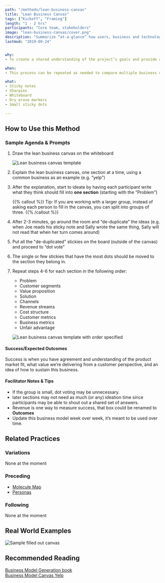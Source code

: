```yaml
---
path: "/methods/lean-business-canvas"
title: "Lean Business Canvas"
tags: ["Kickoff", "Framing"]
length: "1 - 2 hrs"
participants: "Core team, stakeholders"
image: "lean-business-canvas/cover.png"
description: "Summarize “at-a-glance” how users, business and technology meet to create a business opportunity."
lastmod: "2019-09-24"


why:
- To create a shared understanding of the project’s goals and provide a basis for validation. This method can be done for an existing business model to identify opportunities or for a future business model to get a holistic view of the potential solution.

when:
- This process can be repeated as needed to compare multiple business models and create a shared understanding of the project’s goals. This can be done at Kickoff to provide a basis for validation. Or toward the end of a D&F to summarize learnings.

what:
- Sticky notes
- Sharpies
- Whiteboard
- Dry erase markers
- Small sticky dots

---
```

## How to Use this Method
### Sample Agenda & Prompts
1. Draw the lean business canvas on the whiteboard

   ![Lean business canvas template](/images/practices/lean-business-canvas/step-1.png)

1. Explain the lean business canvas, one section at a time, using a common business as an example (e.g. “yelp”)

1. After the explanation, start to ideate by having each participant write what they think should fill into **one section** (starting with the “Problem”)

   {{% callout %}}
   Tip: If you are working with a larger group, instead of asking each person to fill in the canvas, you can split into groups of three.
   {{% /callout %}}
1. After 2-3 minutes, go around the room and “de-duplicate” the ideas (e.g. when Joe reads his sticky note and Sally wrote the same thing, Sally will not read that when her turn comes around)

1. Put all the "de-duplicated" stickies on the board (outside of the canvas) and proceed to “dot vote”

1. The single or few stickies that have the most dots should be moved to the section they belong in.

1. Repeat steps 4-6 for each section in the following order:
   - Problem
   - Customer segments
   - Value proposition
   - Solution
   - Channels
   - Revenue streams
   - Cost structure
   - Customer metrics
   - Business metrics
   - Unfair advantage

   ![Lean business canvas template with order specified](/images/practices/lean-business-canvas/step-7.png)

#### Success/Expected Outcomes
Success is when you have agreement and understanding of the product market fit, what value we’re delivering from a customer perspective, and an idea of how to sustain this business.

#### Facilitator Notes & Tips

- If the group is small, dot voting may be unnecessary.
- later sections may not need as much (or any) ideation time since participants may be able to shout out a shared set of answers.
- Revenue is one way to measure success, that box could be renamed to **Outcomes**
- Update this business model week over week, it’s meant to be used over time.

## Related Practices

### Variations

None at the moment

### Preceding
- [Molecule Map](/practices/molecule-map)
- [Personas](/practices/personas)

### Following

None at the moment

## Real World Examples

![Sample filled out canvas](/images/practices/lean-business-canvas/example-1.jpg)

## Recommended Reading

[Business Model Generation book](https://www.strategyzer.com/books/business-model-generation)  
[Business Model Canvas Yelp](https://www.innovationtactics.com/business-model-canvas-yelp/)


